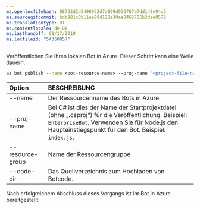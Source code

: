 ```yaml
---
ms.openlocfilehash: 88732d2d5490962d7a899d936767e7dd148e94c5
ms.sourcegitcommit: bdb981c0b11ee99d128e30ae0462705b2dae8572
ms.translationtype: HT
ms.contentlocale: de-DE
ms.lasthandoff: 01/17/2019
ms.locfileid: "54360857"
---
```

Veröffentlichen Sie Ihren lokalen Bot in Azure. Dieser Schritt kann eine Weile dauern.

```cmd
az bot publish --name <bot-resource-name> --proj-name "<project-file-name>" --resource-group <resource-group-name> --code-dir <directory-path> --verbose --version v4
```

| Option | BESCHREIBUNG |
|:---|:---|
| --name | Der Ressourcenname des Bots in Azure. |
| --proj-name | Bei C# ist dies der Name der Startprojektdatei (ohne „.csproj“) für die Veröffentlichung. Beispiel: `EnterpriseBot`. Verwenden Sie für Node.js den Haupteinstiegspunkt für den Bot. Beispiel: `index.js`. |
| --resource-group | Name der Ressourcengruppe |
| --code-dir | Das Quellverzeichnis zum Hochladen von Botcode. |

Nach erfolgreichem Abschluss dieses Vorgangs ist Ihr Bot in Azure bereitgestellt.